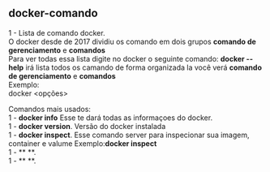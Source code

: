 ## docker-comando

1 - Lista de comando docker.<br/>
    O docker desde de 2017 dividiu os comando em dois grupos **comando de gerenciamento** e **comandos**<br/>
    Para ver todas essa lista digite no docker o seguinte comando: **docker --help** irá lista todos os camando de forma organizada la você verá **comando de gerenciamento** e **comandos**<br/>
Exemplo:<br/>
    docker <comando> <sub-comando> <opções><br/>

Comandos mais usados:<br/>
    1 - **docker info** Esse te dará todas as informaçoes do docker.<br/>
    1 - **docker version**. Versão do docker instalada<br/>
    1 - **docker inspect**. Esse comando server para inspecionar sua imagem, container e valume Exemplo:**docker inspect<id image>** <br/>
    1 - ** **.<br/>
    1 - ** **.<br/>
    
 
